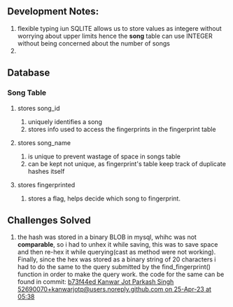 
## Development Notes:

1. flexible typing iun SQLITE allows us to store values as integere without worrying about upper limits hence the
<b>song</b> table can use INTEGER without being concerned about the number of songs
2. 

## Database
### Song Table
1. stores song_id
   1. uniquely identifies a song
   2. stores info used to access the fingerprints in the fingerprint table

2. stores song_name
   1. is unique to prevent wastage of space in songs table
   2. can be kept not unique, as fingerprint's table keep track of duplicate hashes itself

3. stores fingerprinted
    1. stores a flag, helps decide which song to fingerprint.

## Challenges Solved

1. the hash was stored in a binary BLOB in mysql, whihc was not <b>comparable</b>, so i had to unhex it while saving, this was to save space and then re-hex it while querying(cast as method were not working).
Finally, since the hex was stored as a binary string of 20 characters i had to do the same to the query submitted by the find_fingerprint() function in order to make the query work. the code for the same can be found in 
commit: <u>b73f44ed Kanwar Jot Parkash Singh <52690070+kanwarjotp@users.noreply.github.com> on 25-Apr-23 at 05:38</u>